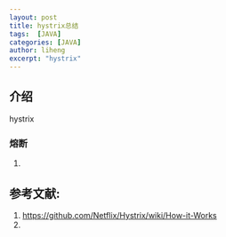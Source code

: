 ```yaml
---
layout: post
title: hystrix总结
tags:  [JAVA]
categories: [JAVA]
author: liheng
excerpt: "hystrix"
---
```

## 介绍

hystrix

### 熔断
1.  

## 参考文献:
1. https://github.com/Netflix/Hystrix/wiki/How-it-Works
2. 